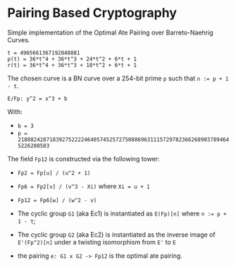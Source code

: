 Pairing Based Cryptography
==============================

Simple implementation of the Optimal Ate Pairing over Barreto-Naehrig Curves.

```
t = 4965661367192848881
p(t) = 36*t^4 + 36*t^3 + 24*t^2 + 6*t + 1
r(t) = 36*t^4 + 36*t^3 + 18*t^2 + 6*t + 1
```

The chosen curve is a BN curve over a 254-bit prime `p` such that `n := p + 1 - t`.

```
E/Fp: y^2 = x^3 + b
```

With:

* `b = 3`
* `p = 21888242871839275222246405745257275088696311157297823662689037894645226208583`

The field `Fp12` is constructed via the following tower:

* `Fp2 = Fp[u] / (u^2 + 1)`
* `Fp6 = Fp2[v] / (v^3 - Xi)` where `Xi = u + 1`
* `Fp12 = Fp6[w] / (w^2 - v)`

* The cyclic group `G1` (aka Ec1) is instantiated as `E(Fp)[n]` where `n := p + 1 - t`;
* The cyclic group `G2` (aka Ec2) is instantiated as the inverse image of `E'(Fp^2)[n]` under a twisting isomorphism from `E'` to `E`
* the pairing `e: G1 x G2 -> Fp12` is the optimal ate pairing.
